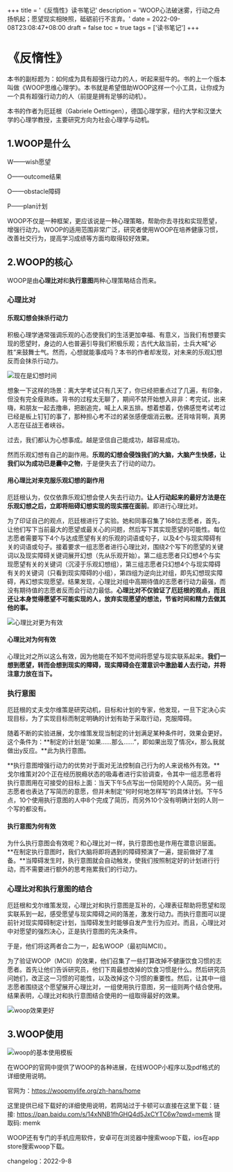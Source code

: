 +++
title = '《反惰性》读书笔记'
description = 'WOOP心法破迷雾，行动之舟扬帆起；愿望现实相映照，砥砺前行不言弃。'
date = 2022-09-08T23:08:47+08:00
draft = false
toc = true
tags = ['读书笔记']
+++


# 《反惰性》

本书的副标题为：如何成为具有超强行动力的人，听起来挺牛的。书的上一个版本叫做《WOOP思维心理学》。本书就是希望借助WOOP这样一个小工具，让你成为一个具有超强行动力的人（前提是拥有足够的动机）。

本书的作者为厄廷根（Gabriele Oettingen），德国心理学家，纽约大学和汉堡大学的心理学教授，主要研究方向为社会心理学与动机。



## 1.WOOP是什么

W——wish愿望

O——outcome结果

O——obstacle障碍

P——plan计划

WOOP不仅是一种框架，更应该说是一种心理策略，帮助你去寻找和实现愿望，增强行动力。WOOP的适用范围非常广泛，研究者使用WOOP在培养健康习惯，改善社交行为，提高学习成绩等方面均取得较好效果。



## 2.WOOP的核心

WOOP是由**心理比对**和**执行意图**两种心理策略结合而来。

### 心理比对

#### 乐观幻想会抹杀行动力

积极心理学通常强调乐观的心态使我们的生活更加幸福、有意义，当我们有想要实现的愿望时，身边的人也普遍引导我们积极乐观；古代大敌当前，士兵大喊“必胜”来鼓舞士气。然而，心想就能事成吗？本书的作者却发现，对未来的乐观幻想反而会抹杀行动力。

![现在是幻想时间](http://tva3.sinaimg.cn/large/006APoFYly8h2qwx5nbg5j30ly0ly75h.jpg)

想象一下这样的场景：离大学考试只有几天了，你已经把重点过了几遍，有印象，但没有完全瘦熟练。背书的过程太无聊了，期间不禁开始想入非非：考完试，出来嗨，和朋友一起去撸串，把剧追完，喊上人来五排。想着想着，仿佛感觉考试考过已经是板上钉钉的事了，那种担心考不过的紧张感便烟消云散。还背啥背啊，真男人志在征战王者峡谷。

过去，我们都认为心想事成。越是坚信自己能成功，越容易成功。

然而乐观幻想有自己的副作用。**乐观的幻想会侵蚀我们的大脑，大脑产生快感，让我们以为成功已是囊中之物**，于是便失去了行动的动力。

#### 用心理比对来克服乐观幻想的副作用

厄廷根认为，仅仅依靠乐观幻想会使人失去行动力。**让人行动起来的最好方法是在乐观幻想之后，立即将阻碍幻想实现的现实摆在面前**。即进行心理比对。

为了印证自己的观点，厄廷根进行了实验。她和同事召集了168位志愿者，首先，让他们写下当前最大的愿望或最关心的问题，然后写下其实现愿望的可能性。每位志愿者需要写下4个与达成愿望有关的乐观的词语或句子，以及4个与现实障碍有关的词语或句子。接着要求一组志愿者进行心理比对，围绕2个写下的愿望的关键词以及现实障碍关键词展开幻想（先从乐观开始）。第二组志愿者只幻想4个与实现愿望有关的关键词（沉浸于乐观幻想组），第三组志愿者只幻想4个与现实障碍有关的关键词（只看到现实障碍的小组），第四组为逆向比对组，即先幻想现实障碍，再幻想实现愿望。结果发现，心理比对组中高期待值的志愿者行动力最强，而没有期待值的志愿者反而会行动力最低。**心理比对不仅验证了厄廷根的观点，而且还让本身觉得愿望不可能实现的人，放弃实现愿望的想法，节省时间和精力去做其他的事。**

![心理比对更为有效](https://i.postimg.cc/J4LC6r22/2022-9-8.jpg)

#### 心理比对为何有效

心理比对之所以这么有效，因为他能在不知不觉间将愿望与现实联系起来。**我们一想到愿望，转而会想到现实的障碍，现实障碍会在潜意识中激励着人去行动，并将注意力放在当下。**

### 执行意图

厄廷根的丈夫戈尔维策是研究动机，目标和计划的专家，他发现，一旦下定决心实现目标，为了实现目标而制定明确的计划有助于采取行动，克服障碍。

随着不断的实验进展，戈尔维策发现当制定的计划满足某种条件时，效果会更好。这个条件为：**制定的计划是“如果……那么……”，即如果出现了情况x，那么我就做出y反应。**此为执行意图。

**执行意图增强行动力的优势对于面对无法控制自己行为的人来说格外有效。**戈尔维策对20个正在经历脱瘾状态的吸毒者进行实验调查，令其中一组志愿者将执行意图用在可接受的目标上面：当天下午5点写出一份简短的个人简历。另一组志愿者也表达了写简历的意愿，但并未制定“何时何地怎样写”的具体计划。下午5点，10个使用执行意图的人中8个完成了简历，而另外10个没有明确计划的人则一个写的都没有。

#### 执行意图为何有效

为什么执行意图会有效呢？和心理比对一样，执行意图也是作用在潜意识层面。**在制定执行意图时，我们大脑将即将遇到的障碍预演了一遍，提前做好了准备。**当障碍发生时，执行意图就会自动触发，使我们按照制定好的计划进行行动，而不需要进行额外的思考拖累我们的行动力。

### 心理比对和执行意图的结合

厄廷根和戈尔维策发现，心理比对和执行意图是互补的，心理表征帮助将愿望和现实联系到一起，感受愿望与现实障碍之间的落差，激发行动力。而执行意图可以提前针对现实障碍制定计划，当障碍发生时能够自发产生行为应对。而且，心理比对中对愿望的强烈决心，正是执行意图的先决条件。

于是，他们将这两者合二为一，起名WOOP（最初叫MCII）。

为了验证WOOP（MCII）的效果，他们召集了一些打算改掉不健康饮食习惯的志愿者。首先让他们告诉研究员，他们下周最想改掉的饮食习惯是什么。然后研究员问她们，改正这一习惯的可能性，以及改掉这个习惯的重要性。然后，让其中一组志愿者围绕这个愿望展开心理比对，一组使用执行意图，另一组则两个结合使用。结果表明，心理比对和执行意图结合使用的一组取得最好的效果。

![woop效果更好](https://i.postimg.cc/gJ7t5n17/2022-9-8woop.jpg)



## 3.WOOP使用

![woop的基本使用模板](https://i.postimg.cc/7hMsLmfF/2022-9-8-WOOP.png)

在WOOP的官网中提供了WOOP的各种进展，在线WOOP小程序以及pdf格式的详细使用说明。

官网为：https://woopmylife.org/zh-hans/home

这里提供已经下载好的详细使用说明，若网站过于卡顿可以直接在这里下载：链接: https://pan.baidu.com/s/14xNNB1fhGHQ4d5JxCYTC6w?pwd=memk 提取码: memk 

WOOP还有专门的手机应用软件，安卓可在浏览器中搜索woop下载，ios在app store搜索woop下载。



changelog：2022-9-8